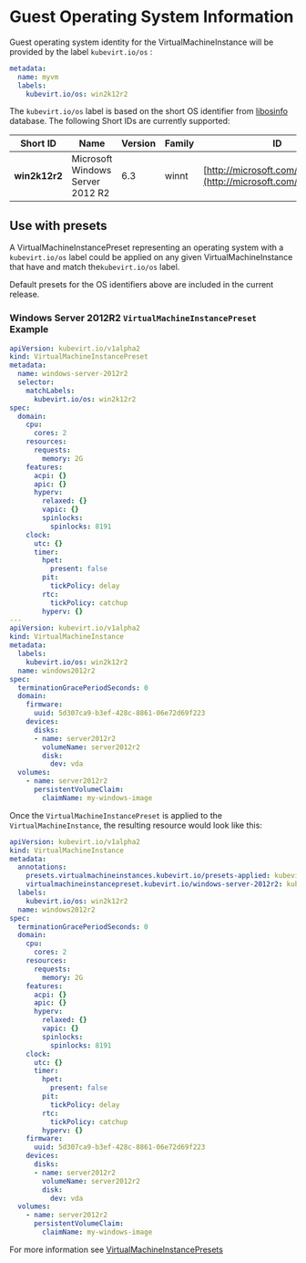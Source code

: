 # Guest Operating System Information

Guest operating system identity for the VirtualMachineInstance will be provided by the label `kubevirt.io/os` :

```yaml
metadata:
  name: myvm
  labels:
    kubevirt.io/os: win2k12r2
```

The `kubevirt.io/os` label is based on the short OS identifier from [libosinfo](https://libosinfo.org/) database. The following Short IDs are currently supported:

| Short ID | Name | Version | Family | ID |
| --- | --- | --- | --- | --- |
| **win2k12r2** | Microsoft Windows Server 2012 R2 | 6.3 | winnt | [http://microsoft.com/win/2k12r2](http://microsoft.com/win/2k12r2) |

## Use with presets

A VirtualMachineInstancePreset representing an operating system with a `kubevirt.io/os` label could be applied on any given VirtualMachineInstance that have and match the`kubevirt.io/os` label.

Default presets for the OS identifiers above are included in the current release.

### Windows Server 2012R2 `VirtualMachineInstancePreset` Example

```yaml
apiVersion: kubevirt.io/v1alpha2
kind: VirtualMachineInstancePreset
metadata:
  name: windows-server-2012r2
  selector:
    matchLabels:
      kubevirt.io/os: win2k12r2
spec:
  domain:
    cpu:
      cores: 2
    resources:
      requests:
        memory: 2G
    features:
      acpi: {}
      apic: {}
      hyperv:
        relaxed: {}
        vapic: {}
        spinlocks:
          spinlocks: 8191
    clock:
      utc: {}
      timer:
        hpet:
          present: false
        pit:
          tickPolicy: delay
        rtc:
          tickPolicy: catchup
        hyperv: {}
---
apiVersion: kubevirt.io/v1alpha2
kind: VirtualMachineInstance
metadata:
  labels:
    kubevirt.io/os: win2k12r2  
  name: windows2012r2
spec:
  terminationGracePeriodSeconds: 0
  domain:
    firmware:
      uuid: 5d307ca9-b3ef-428c-8861-06e72d69f223
    devices:
      disks:
      - name: server2012r2
        volumeName: server2012r2
        disk:
          dev: vda
  volumes:
    - name: server2012r2
      persistentVolumeClaim:
        claimName: my-windows-image
```

Once the `VirtualMachineInstancePreset` is applied to the `VirtualMachineInstance`, the resulting resource would look like this:

```yaml
apiVersion: kubevirt.io/v1alpha2
kind: VirtualMachineInstance
metadata:
  annotations:
    presets.virtualmachineinstances.kubevirt.io/presets-applied: kubevirt.io/v1alpha2
    virtualmachineinstancepreset.kubevirt.io/windows-server-2012r2: kubevirt.io/v1alpha2
  labels:
    kubevirt.io/os: win2k12r2  
  name: windows2012r2
spec:
  terminationGracePeriodSeconds: 0
  domain:
    cpu:
      cores: 2
    resources:
      requests:
        memory: 2G      
    features:
      acpi: {}
      apic: {}
      hyperv:
        relaxed: {}
        vapic: {}
        spinlocks:
          spinlocks: 8191
    clock:
      utc: {}
      timer:
        hpet:
          present: false
        pit:
          tickPolicy: delay
        rtc:
          tickPolicy: catchup
        hyperv: {}
    firmware:
      uuid: 5d307ca9-b3ef-428c-8861-06e72d69f223
    devices:
      disks:
      - name: server2012r2
        volumeName: server2012r2
        disk:
          dev: vda
  volumes:
    - name: server2012r2
      persistentVolumeClaim:
        claimName: my-windows-image
```

For more information see [VirtualMachineInstancePresets](presets.md)

